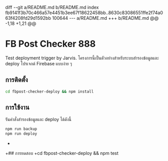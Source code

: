 diff --git a/README.md b/README.md
index fb9141f3b70c466a57e4451b3ee67f18622458bb..8630c83086551ffe2f74a063f4208fd29d1592bb 100644
--- a/README.md
+++ b/README.md
@@ -1,18 +1,21 @@
 # FB Post Checker 888
 Test deployment trigger by Jarvis.
 โครงการนี้เป็นตัวอย่างสำหรับระบบสำรองข้อมูลและ deploy โปรเจกต์ Firebase แบบง่าย ๆ
 
 ## การติดตั้ง
 
 ```bash
 cd fbpost-checker-deploy && npm install
 ```
 
 ## การใช้งาน
 
 รันคำสั่งสำรองข้อมูลและ deploy ได้ดังนี้
 
 ```bash
 npm run backup
 npm run deploy
 ```
+
+## การทดสอบ
+cd fbpost-checker-deploy && npm test
